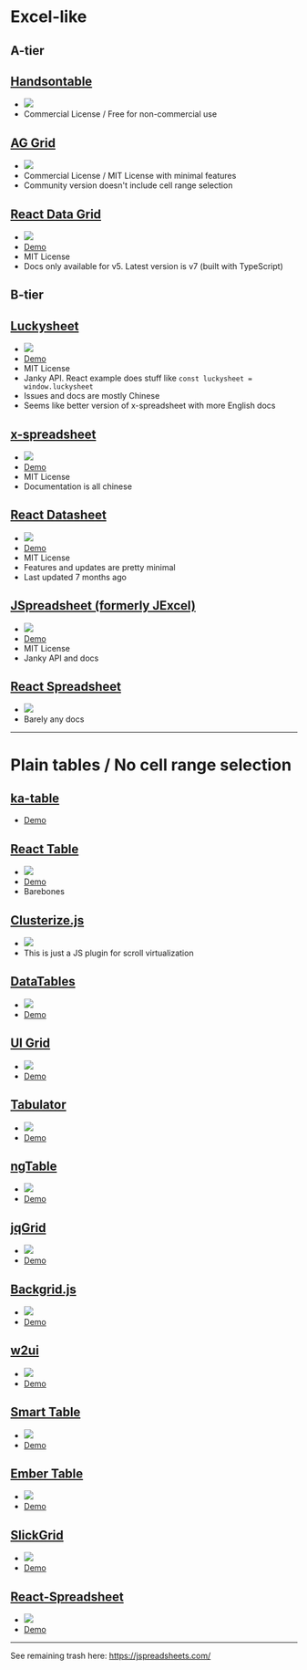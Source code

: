 # Excel-like

## A-tier

## [Handsontable](https://handsontable.com/)

*   [![](https://img.shields.io/github/stars/handsontable/handsontable.svg)](https://github.com/handsontable/handsontable)
*   Commercial License / Free for non-commercial use

## [AG Grid](https://www.ag-grid.com/)

*   [![](https://img.shields.io/github/stars/ag-grid/ag-grid.svg)](https://github.com/ag-grid/ag-grid)
*   Commercial License / MIT License with minimal features
*   Community version doesn't include cell range selection

## [React Data Grid](https://adazzle.github.io/react-data-grid/)

*   [![](https://img.shields.io/github/stars/adazzle/react-data-grid.svg)](https://github.com/adazzle/react-data-grid)
*   [Demo](https://adazzle.github.io/react-data-grid/docs/examples/cell-range-selection)
*   MIT License
*   Docs only available for v5. Latest version is v7 (built with TypeScript)

## B-tier

## [Luckysheet](https://mengshukeji.github.io/LuckysheetDocs)

*   [![](https://img.shields.io/github/stars/mengshukeji/Luckysheet.svg)](https://github.com/mengshukeji/Luckysheet)
*   [Demo](https://mengshukeji.github.io/LuckysheetDemo/)
*   MIT License
*   Janky API. React example does stuff like `const luckysheet = window.luckysheet`
*   Issues and docs are mostly Chinese
*   Seems like better version of x-spreadsheet with more English docs

## [x-spreadsheet](https://github.com/myliang/x-spreadsheet)

*   [![](https://img.shields.io/github/stars/myliang/x-spreadsheet.svg)](https://github.com/myliang/x-spreadsheet)
*   [Demo](https://myliang.github.io/x-spreadsheet/)
*   MIT License
*   Documentation is all chinese

## [React Datasheet](https://nadbm.github.io/react-datasheet/)

*   [![](https://img.shields.io/github/stars/nadbm/react-datasheet.svg)](https://github.com/nadbm/react-datasheet)
*   [Demo](https://nadbm.github.io/react-datasheet/)
*   MIT License
*   Features and updates are pretty minimal
*   Last updated 7 months ago

## [JSpreadsheet (formerly JExcel)](https://bossanova.uk/jspreadsheet/v4/)

*   [![](https://img.shields.io/github/stars/jspreadsheet/ce.svg)](https://github.com/jspreadsheet/ce)
*   [Demo](https://codepen.io/hchiam/pen/qBRzXKK)
*   MIT License
*   Janky API and docs

## [React Spreadsheet](https://iddan.github.io/react-spreadsheet/)

*   [![](https://img.shields.io/github/stars/iddan/react-spreadsheet.svg)](https://github.com/iddan/react-spreadsheet)
*   Barely any docs

---

# Plain tables / No cell range selection

## [ka-table](http://ka-table.com/docs_props.html)

*   [Demo](https://komarovalexander.github.io/ka-table/#/overview)

## [React Table](https://react-table.tanstack.com/)

*   [![](https://img.shields.io/github/stars/tannerlinsley/react-table.svg)](https://github.com/tannerlinsley/react-table)
*   [Demo](https://react-table.tanstack.com/docs/examples/editable-data)
*   Barebones

## [Clusterize.js](https://nexts.github.io/Clusterize.js/)

*   [![](https://img.shields.io/github/stars/NeXTs/Clusterize.js.svg)](https://github.com/NeXTs/Clusterize.js)
*   This is just a JS plugin for scroll virtualization

## [DataTables](https://www.datatables.net)

*   [![](https://img.shields.io/github/stars/DataTables/DataTables.svg)](https://github.com/DataTables/DataTables)
*   [Demo](https://www.datatables.net/examples/advanced_init/row_grouping.html)

## [UI Grid](http://ui-grid.info)

*   [![](https://img.shields.io/github/stars/angular-ui/ui-grid.svg)](https://github.com/angular-ui/ui-grid)
*   [Demo](http://ui-grid.info/docs/#!/tutorial/Tutorial:%20402%20Grid%20Scrolling)

## [Tabulator](http://tabulator.info)

*   [![](https://img.shields.io/github/stars/olifolkerd/tabulator.svg)](https://github.com/olifolkerd/tabulator)
*   [Demo](http://tabulator.info/examples/4.9)

## [ngTable](http://esvit.github.io/ng-table/#/)

*   [![](https://img.shields.io/github/stars/esvit/ng-table.svg)](https://github.com/esvit/ng-table)
*   [Demo](http://esvit.github.io/ng-table/#/)

## [jqGrid](http://www.trirand.com/blog/)

*   [![](https://img.shields.io/github/stars/tonytomov/jqGrid.svg)](https://github.com/tonytomov/jqGrid)
*   [Demo](http://www.guriddo.net/demo/guriddojs/)

## [Backgrid.js](http://backgridjs.com/)

*   [![](https://img.shields.io/github/stars/cloudflarearchive/backgrid.svg)](https://github.com/cloudflarearchive/backgrid)
*   [Demo](http://backgridjs.com/#basic-example)

## [w2ui](http://w2ui.com)

*   [![](https://img.shields.io/github/stars/vitmalina/w2ui.svg)](https://github.com/vitmalina/w2ui)
*   [Demo](http://w2ui.com/web/demos/)

## [Smart Table](http://lorenzofox3.github.io/smart-table-website)

*   [![](https://img.shields.io/github/stars/lorenzofox3/Smart-Table.svg)](https://github.com/lorenzofox3/Smart-Table)
*   [Demo](https://lorenzofox3.github.io/smart-table-website/#examples-section/)

## [Ember Table](http://addepar.github.io/ember-table)

*   [![](https://img.shields.io/github/stars/addepar/ember-table.svg)](https://github.com/addepar/ember-table)
*   [Demo](https://opensource.addepar.com/ember-table/docs/)

## [SlickGrid](https://slickgrid.net/)

*   [![](https://img.shields.io/github/stars/6pac/SlickGrid.svg)](https://github.com/6pac/SlickGrid)
*   [Demo](https://6pac.github.io/SlickGrid/examples/example4-model.html)

## [React-Spreadsheet](https://github.com/felixrieseberg/React-Spreadsheet-Component)

*   [![](https://img.shields.io/github/stars/felixrieseberg/React-Spreadsheet-Component.svg)](https://github.com/felixrieseberg/React-Spreadsheet-Component)
*   [Demo](https://felixrieseberg.github.io/React-Spreadsheet-Component/)

---

See remaining trash here: https://jspreadsheets.com/